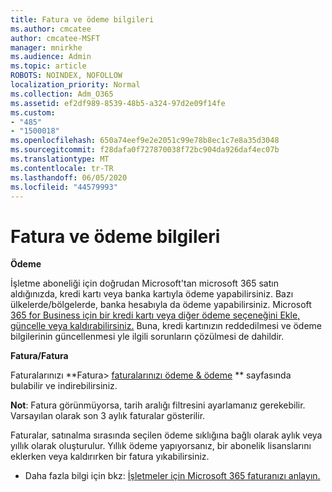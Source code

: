 ```yaml
---
title: Fatura ve ödeme bilgileri
ms.author: cmcatee
author: cmcatee-MSFT
manager: mnirkhe
ms.audience: Admin
ms.topic: article
ROBOTS: NOINDEX, NOFOLLOW
localization_priority: Normal
ms.collection: Adm_O365
ms.assetid: ef2df989-8539-48b5-a324-97d2e09f14fe
ms.custom:
- "485"
- "1500018"
ms.openlocfilehash: 650a74eef9e2e2051c99e78b8ec1c7e8a35d3048
ms.sourcegitcommit: f28dafa0f727870038f72bc904da926daf4ec07b
ms.translationtype: MT
ms.contentlocale: tr-TR
ms.lasthandoff: 06/05/2020
ms.locfileid: "44579993"
---
```

# <a name="invoice-and-payment-information"></a>Fatura ve ödeme bilgileri

**Ödeme**

İşletme aboneliği için doğrudan Microsoft'tan microsoft 365 satın aldığınızda, kredi kartı veya banka kartıyla ödeme yapabilirsiniz.  Bazı ülkelerde/bölgelerde, banka hesabıyla da ödeme yapabilirsiniz.  Microsoft [365 for Business için bir kredi kartı veya diğer ödeme seçeneğini Ekle, güncelle veya kaldırabilirsiniz.](https://go.microsoft.com/fwlink/?linkid=2118133)  Buna, kredi kartınızın reddedilmesi ve ödeme bilgilerinin güncellenmesi yle ilgili sorunların çözülmesi de dahildir.

**Fatura/Fatura**

Faturalarınızı **Fatura> [faturalarınızı ödeme & ödeme](https://go.microsoft.com/fwlink/p/?linkid=848039) ** sayfasında bulabilir ve indirebilirsiniz.  

**Not**: Fatura görünmüyorsa, tarih aralığı filtresini ayarlamanız gerekebilir.  Varsayılan olarak son 3 aylık faturalar gösterilir.

Faturalar, satınalma sırasında seçilen ödeme sıklığına bağlı olarak aylık veya yıllık olarak oluşturulur.  Yıllık ödeme yapıyorsanız, bir abonelik lisanslarını eklerken veya kaldırırken bir fatura yıkabilirsiniz.
 
- Daha fazla bilgi için bkz: [İşletmeler için Microsoft 365 faturanızı anlayın.](https://go.microsoft.com/fwlink/?linkid=2119101)
